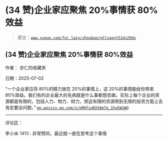 # (34 赞)企业家应聚焦 20%事情获 80%效益

> 原文：[`www.yuque.com/for_lazy/zhoubao/gtlsaqvt51ds29ds`](https://www.yuque.com/for_lazy/zhoubao/gtlsaqvt51ds29ds)

## (34 赞)企业家应聚焦 20%事情获 80%效益

作者： 亦仁的收藏夹

日期：2025-07-02

“一个企业家应将 80%的精力放在 20%的事情上，这 20%的事情能给你带来 80%效益。我们有的企业最大的毛病就是什么事都想去做。实际上每个企业的资源都是有限的，包括人力、物力、财力，把这有限的资源用到无限的投资方面上去肯定要出问题。” [`mp.weixin.qq.com/s/pMQfzaRXS8m7o_1ha5W1WQ`](https://mp.weixin.qq.com/s/pMQfzaRXS8m7o_1ha5W1WQ)

* * *

评论区：

李小米 1413 : 非常赞同，最近就一直在思考这个事情